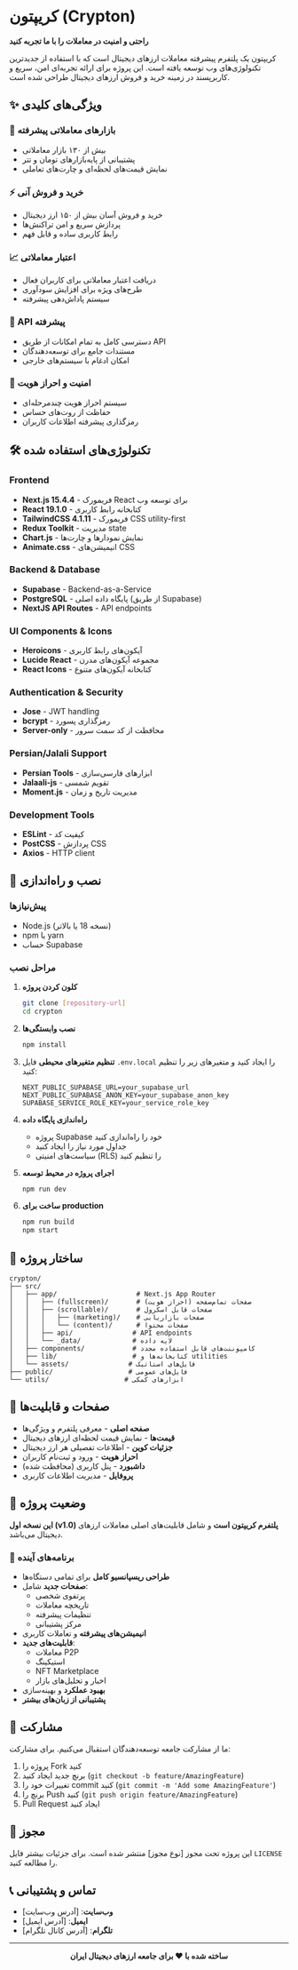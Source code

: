# کریپتون (Crypton)

**راحتی و امنیت در معاملات را با ما تجربه کنید**

کریپتون یک پلتفرم پیشرفته معاملات ارزهای دیجیتال است که با استفاده از جدیدترین تکنولوژی‌های وب توسعه یافته است. این پروژه برای ارائه تجربه‌ای امن، سریع و کاربرپسند در زمینه خرید و فروش ارزهای دیجیتال طراحی شده است.

## ✨ ویژگی‌های کلیدی

### 🏪 بازارهای معاملاتی پیشرفته
- بیش از ۱۳۰ بازار معاملاتی
- پشتیبانی از پایه‌بازارهای تومان و تتر
- نمایش قیمت‌های لحظه‌ای و چارت‌های تعاملی

### ⚡ خرید و فروش آنی
- خرید و فروش آسان بیش از ۱۵۰ ارز دیجیتال
- پردازش سریع و امن تراکنش‌ها
- رابط کاربری ساده و قابل فهم

### 📈 اعتبار معاملاتی
- دریافت اعتبار معاملاتی برای کاربران فعال
- طرح‌های ویژه برای افزایش سودآوری
- سیستم پاداش‌دهی پیشرفته

### 🔌 API پیشرفته
- دسترسی کامل به تمام امکانات از طریق API
- مستندات جامع برای توسعه‌دهندگان
- امکان ادغام با سیستم‌های خارجی

### 🔐 امنیت و احراز هویت
- سیستم احراز هویت چندمرحله‌ای
- حفاظت از روت‌های حساس
- رمزگذاری پیشرفته اطلاعات کاربران

## 🛠️ تکنولوژی‌های استفاده شده

### Frontend
- **Next.js 15.4.4** - فریمورک React برای توسعه وب
- **React 19.1.0** - کتابخانه رابط کاربری
- **TailwindCSS 4.1.11** - فریمورک CSS utility-first
- **Redux Toolkit** - مدیریت state
- **Chart.js** - نمایش نمودارها و چارت‌ها
- **Animate.css** - انیمیشن‌های CSS

### Backend & Database
- **Supabase** - Backend-as-a-Service
- **PostgreSQL** - پایگاه داده اصلی (از طریق Supabase)
- **NextJS API Routes** - API endpoints

### UI Components & Icons
- **Heroicons** - آیکون‌های رابط کاربری
- **Lucide React** - مجموعه آیکون‌های مدرن
- **React Icons** - کتابخانه آیکون‌های متنوع

### Authentication & Security
- **Jose** - JWT handling
- **bcrypt** - رمزگذاری پسورد
- **Server-only** - محافظت از کد سمت سرور

### Persian/Jalali Support
- **Persian Tools** - ابزارهای فارسی‌سازی
- **Jalaali-js** - تقویم شمسی
- **Moment.js** - مدیریت تاریخ و زمان

### Development Tools
- **ESLint** - کیفیت کد
- **PostCSS** - پردازش CSS
- **Axios** - HTTP client

## 🚀 نصب و راه‌اندازی

### پیش‌نیازها
- Node.js (نسخه 18 یا بالاتر)
- npm یا yarn
- حساب Supabase

### مراحل نصب

1. **کلون کردن پروژه**
   ```bash
   git clone [repository-url]
   cd crypton
   ```

2. **نصب وابستگی‌ها**
   ```bash
   npm install
   ```

3. **تنظیم متغیرهای محیطی**
   فایل `.env.local` را ایجاد کنید و متغیرهای زیر را تنظیم کنید:
   ```env
   NEXT_PUBLIC_SUPABASE_URL=your_supabase_url
   NEXT_PUBLIC_SUPABASE_ANON_KEY=your_supabase_anon_key
   SUPABASE_SERVICE_ROLE_KEY=your_service_role_key
   ```

4. **راه‌اندازی پایگاه داده**
   - پروژه Supabase خود را راه‌اندازی کنید
   - جداول مورد نیاز را ایجاد کنید
   - سیاست‌های امنیتی (RLS) را تنظیم کنید

5. **اجرای پروژه در محیط توسعه**
   ```bash
   npm run dev
   ```

6. **ساخت برای production**
   ```bash
   npm run build
   npm start
   ```

## 📁 ساختار پروژه

```
crypton/
├── src/
│   ├── app/                    # Next.js App Router
│   │   ├── (fullscreen)/       # صفحات تمام‌صفحه (احراز هویت)
│   │   ├── (scrollable)/       # صفحات قابل اسکرول
│   │   │   ├── (marketing)/    # صفحات بازاریابی
│   │   │   └── (content)/      # صفحات محتوا
│   │   ├── api/               # API endpoints
│   │   └── _data/             # لایه داده
│   ├── components/            # کامپوننت‌های قابل استفاده مجدد
│   ├── lib/                   # کتابخانه‌ها و utilities
│   └── assets/               # فایل‌های استاتیک
├── public/                   # فایل‌های عمومی
└── utils/                   # ابزارهای کمکی
```

## 🎯 صفحات و قابلیت‌ها

- **صفحه اصلی** - معرفی پلتفرم و ویژگی‌ها
- **قیمت‌ها** - نمایش قیمت لحظه‌ای ارزهای دیجیتال
- **جزئیات کوین** - اطلاعات تفصیلی هر ارز دیجیتال
- **احراز هویت** - ورود و ثبت‌نام کاربران
- **داشبورد** - پنل کاربری (محافظت شده)
- **پروفایل** - مدیریت اطلاعات کاربری

## 🌟 وضعیت پروژه

**این نسخه اول (v1.0) پلتفرم کریپتون است** و شامل قابلیت‌های اصلی معاملات ارزهای دیجیتال می‌باشد.

### 🔮 برنامه‌های آینده

- **طراحی ریسپانسیو کامل** برای تمامی دستگاه‌ها
- **صفحات جدید** شامل:
  - پرتفوی شخصی
  - تاریخچه معاملات
  - تنظیمات پیشرفته
  - مرکز پشتیبانی
- **انیمیشن‌های پیشرفته** و تعاملات کاربری
- **قابلیت‌های جدید**:
  - معاملات P2P
  - استیکینگ
  - NFT Marketplace
  - اخبار و تحلیل‌های بازار
- **بهبود عملکرد** و بهینه‌سازی
- **پشتیبانی از زبان‌های بیشتر**

## 🤝 مشارکت

ما از مشارکت جامعه توسعه‌دهندگان استقبال می‌کنیم. برای مشارکت:

1. پروژه را Fork کنید
2. برنچ جدید ایجاد کنید (`git checkout -b feature/AmazingFeature`)
3. تغییرات خود را commit کنید (`git commit -m 'Add some AmazingFeature'`)
4. برنچ را Push کنید (`git push origin feature/AmazingFeature`)
5. Pull Request ایجاد کنید

## 📄 مجوز

این پروژه تحت مجوز [نوع مجوز] منتشر شده است. برای جزئیات بیشتر فایل `LICENSE` را مطالعه کنید.

## 📞 تماس و پشتیبانی

- **وب‌سایت**: [آدرس وب‌سایت]
- **ایمیل**: [آدرس ایمیل]
- **تلگرام**: [آدرس کانال تلگرام]

---

<div align="center">
  <strong>ساخته شده با ❤️ برای جامعه ارزهای دیجیتال ایران</strong>
</div>
